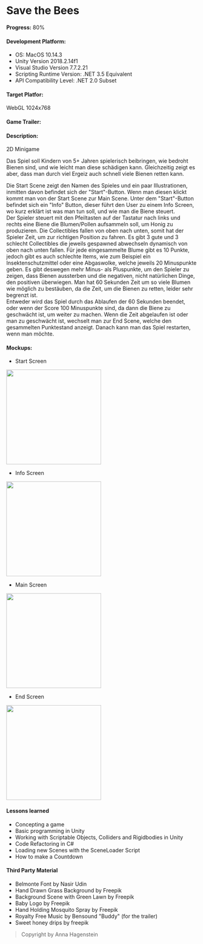 # Save the Bees
**Progress:** 80%         

#### Development Platform:       
* OS: MacOS 10.14.3       
* Unity Version 2018.2.14f1         
* Visual Studio Version 7.7.2.21
* Scripting Runtime Version: .NET 3.5 Equivalent
* API Compatibility Level: .NET 2.0 Subset
     
#### Target Platfor:     
 WebGL 1024x768

#### Game Trailer:      
     

#### Description:
2D Minigame                             

Das Spiel soll Kindern von 5+ Jahren spielerisch beibringen, wie bedroht Bienen sind,
 und wie leicht man diese schädigen kann. Gleichzeitig zeigt es aber, dass man durch viel Ergeiz
 auch schnell viele Bienen retten kann. 
        
Die Start Scene zeigt den Namen des Spieles und ein paar Illustrationen,
 inmitten davon befindet sich der "Start"-Button. Wenn man diesen klickt kommt man
 von der Start Scene zur Main Scene. Unter dem "Start"-Button befindet sich ein "Info" Button,
 dieser führt den User zu einem Info Screen, wo kurz erklärt ist was man tun soll,
 und wie man die Biene steuert.        
Der Spieler steuert mit den Pfeiltasten auf der Tastatur nach links und rechts
 eine Biene die Blumen/Pollen aufsammeln soll, um Honig
 zu produzieren. Die Collectibles fallen von oben nach unten,
 somit hat der Spieler Zeit, um zur richtigen Position zu fahren. Es gibt 3 gute und 3 schlecht
 Collectibles die jeweils gespawned abwechseln dynamisch von oben nach unten fallen.
 Für jede eingesammelte Blume gibt es 10 Punkte, jedoch gibt es auch schlechte
 Items, wie zum Beispiel ein Insektenschutzmittel oder eine Abgaswolke,
 welche jeweils 20 Minuspunkte geben. Es gibt deswegen mehr Minus-
 als Pluspunkte, um den Spieler zu zeigen, dass Bienen aussterben und
 die negativen, nicht natürlichen Dinge, den positiven überwiegen.
 Man hat 60 Sekunden Zeit um so viele Blumen wie möglich zu bestäuben,
 da die Zeit, um die Bienen zu retten, leider sehr begrenzt ist.            
Entweder wird das Spiel durch das Ablaufen der 60 Sekunden beendet, oder wenn der Score
 100 Minuspunkte sind, da dann die Biene zu geschwächt ist, um weiter zu machen.
 Wenn die Zeit abgelaufen ist oder man zu geschwächt ist, wechselt man zur End Scene,
 welche den gesammelten Punktestand anzeigt.
 Danach kann man das Spiel restarten, wenn man möchte.
        
#### Mockups:
* Start Screen  	  
<div>
<img src="./Screenshots/StartScreen.png" width="250">
</div>
     
* Info Screen
<div>
<img src="./Screenshots/InfoScreen.png" width="250">
</div>

* Main Screen 
<div>
<img src="./Screenshots/MainScreen.png" width="250">
</div>


* End Screen
<div>
<img src="./Screenshots/EndScreen.png" width="250">
</div>
        
#### Lessons learned
* Concepting a game
* Basic programming in Unity
* Working with Scriptable Objects, Colliders and Rigidbodies in Unity
* Code Refactoring in C#
* Loading new Scenes with the SceneLoader Script
* How to make a Countdown
     
#### Third Party Material
* Belmonte Font by Nasir Udin
* Hand Drawn Grass Background by Freepik
* Background Scene with Green Lawn by Freepik
* Baby Logo by Freepik
* Hand Holding Mosquito Spray by Freepik       
* Royalty Free Music by Bensound "Buddy" (for the trailer)
* Sweet honey drips by freepik
      

> Copyright by Anna Hagenstein
